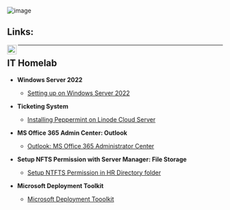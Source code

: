 ![image](https://github.com/user-attachments/assets/d12b92fc-da2f-4b10-8b72-1cfd9725b480)
<h2>Links:</h2>

[<img align="left" alt="Jimmy | LinkedIn" width="22px" src="https://cdn.jsdelivr.net/npm/simple-icons@v3/icons/linkedin.svg" />][linkedin]

[linkedin]: https://www.linkedin.com/in/jly017tech/




<!--
   <p align="left">
    <a href="https://www.youtube.com/@JustJLineIT-i4q">
         <img alt="Youtube" title="Youtube" src="https://custom-icon-badges.demolab.com/youtube/channel/subscribers/UCYQgZ1DH4WPl6iAFJdAQ63Q?color=%23E05D44&label=SUBSCRIBE&logo=video&logoColor=white&style=for-the-badge&labelColor=CE4630"/></a> 
          -->


---

<h2>IT Homelab</h2>

- <b>Windows Server 2022</b>
   - [Setting up on Windows Server 2022](https://github.com/JL-Dreamr017/WindowsServer)

- <b>Ticketing System</b>
  - [Installing Peppermint on Linode Cloud Server](https://github.com/JL-DReamr017/host-helpdesk-ticketsystems)

- <b>MS Office 365 Admin Center: Outlook </b>
  - [Outlook: MS Office 365 Administrator Center](https://github.com/JL-DReamr017/MS365-Outlook/tree/main)

- <b>Setup NFTS Permission with Server Manager: File Storage</b>
  - [Setup NTFTS Permission in HR Directory folder](https://github.com/JL-Dreamr017/SetUpHomeFolderW-NTFSPermission/blob/main/README.md)


- <b>Microsoft Deployment Toolkit</b>
  - [Microsoft Deployment Tooolkit](https://github.com/JL-DReamr017/MicrosoftDeploymentTool)






<!--
### 🧰 Languages and Tools 🧰

<img align="left" alt="Java" width="30px" style="padding-right:10px;" src="https://cdn.jsdelivr.net/gh/devicons/devicon@latest/icons/java/java-plain.svg"/>
<img align="left" alt="SQL" width="30px" style="padding-right:10px;" src="https://cdn.jsdelivr.net/gh/devicons/devicon@latest/icons/mysql/mysql-original-wordmark.svg"/>
<br />
-->
